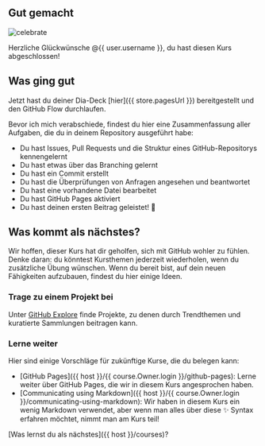 ## Gut gemacht

![celebrate](https://octodex.github.com/images/collabocats.jpg)

Herzliche Glückwünsche @{{ user.username }}, du hast diesen Kurs abgeschlossen!

## Was ging gut

Jetzt hast du deiner Dia-Deck [hier]({{ store.pagesUrl }}) bereitgestellt und den GitHub Flow durchlaufen.

Bevor ich mich verabschiede, findest du hier eine Zusammenfassung aller Aufgaben, die du in deinem Repository ausgeführt habe:

- Du hast Issues, Pull Requests und die Struktur eines GitHub-Repositorys kennengelernt
- Du hast etwas über das Branching gelernt
- Du hast ein Commit erstellt
- Du hast die Überprüfungen von Anfragen angesehen und beantwortet
- Du hast eine vorhandene Datei bearbeitet
- Du hast GitHub Pages aktiviert
- Du hast deinen ersten Beitrag geleistet! :tada:  

## Was kommt als nächstes?

Wir hoffen, dieser Kurs hat dir geholfen, sich mit GitHub wohler zu fühlen. Denke daran: du könntest Kursthemen jederzeit wiederholen, wenn du zusätzliche Übung wünschen. Wenn du bereit bist, auf dein neuen Fähigkeiten aufzubauen, findest du hier einige Ideen.

### Trage zu einem Projekt bei

Unter [GitHub Explore](https://github.com/explore) finde Projekte, zu denen durch Trendthemen und kuratierte Sammlungen beitragen kann.

### Lerne weiter

Hier sind einige Vorschläge für zukünftige Kurse, die du belegen kann:
- [GitHub Pages]({{ host }}/{{ course.Owner.login }}/github-pages): Lerne weiter über GitHub Pages, die wir in diesem Kurs angesprochen haben.
- [Communicating using Markdown]({{ host }}/{{ course.Owner.login }}/communicating-using-markdown): Wir haben in diesem Kurs ein wenig Markdown verwendet, aber wenn man alles über diese :sparkles: Syntax erfahren möchtet, nimmt man am Kurs teil!

[Was lernst du als nächstes]({{ host }}/courses)?

